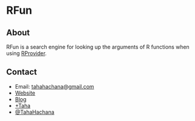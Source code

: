 RFun
====

About
-----

RFun is a search engine for looking up the arguments of R functions when using [RProvider](https://github.com/BlueMountainCapital/FSharpRProvider).

Contact
-------

* Email: tahahachana@gmail.com
* [Website](http://taha-hachana.apphb.com/)
* [Blog](http://fsharp-code.blogspot.com/)
* [+Taha](https://plus.google.com/103826666258148033768/ "Google+")
* [@TahaHachana](https://twitter.com/TahaHachana "Twitter")